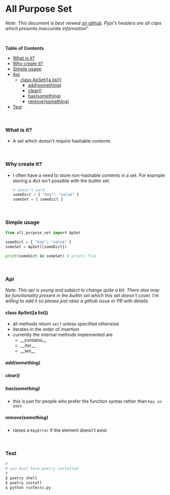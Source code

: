 # All Purpose Set

*Note: This document is best viewed [on github](https://github.com/olsonpm/py_all-purpose-set).
Pypi's headers are all caps which presents inaccurate information*"


<br>

<!-- START doctoc generated TOC please keep comment here to allow auto update -->
<!-- DON'T EDIT THIS SECTION, INSTEAD RE-RUN doctoc TO UPDATE -->
**Table of Contents**

- [What is it?](#what-is-it)
- [Why create it?](#why-create-it)
- [Simple usage](#simple-usage)
- [Api](#api)
  - [class ApSet([a list])](#class-apseta-list)
    - [add(something)](#addsomething)
    - [clear()](#clear)
    - [has(something)](#hassomething)
    - [remove(something)](#removesomething)
- [Test](#test)

<!-- END doctoc generated TOC please keep comment here to allow auto update -->

<br>

### What is it?

- A set which doesn't require hashable contents

<br>

### Why create it?

- I often have a need to store non-hashable contents in a set.  For example
  storing a dict isn't possible with the builtin set.

  ```py
  # doesn't work
  someDict = { "key": "value" }
  someSet = { someDict }
  ```

<br>

### Simple usage

```py
from all_purpose_set import ApSet

someDict = { "key": "value" }
someSet = ApSet([someDict])

print(someDict in someSet) # prints True
```

<br>

### Api

*Note: This api is young and subject to change quite a bit.  There also may be
functionality present in the builtin set which this set doesn't cover.  I'm
willing to add it so please just raise a github issue or PR with details.*

#### class ApSet([a list])
- all methods return `self` unless specified otherwise
- iterates in the order of insertion
- currently the internal methods implemented are
  - \_\_contains\_\_
  - \_\_iter\_\_
  - \_\_len\_\_

##### add(something)

##### clear()

##### has(something)
- this is just for people who prefer the function syntax rather
  than `key in aSet`

##### remove(something)
- raises a `KeyError` if the element doesn't exist

<br>

### Test

```py
#
# you must have poetry installed
#
$ poetry shell
$ poetry install
$ python runTests.py
```
